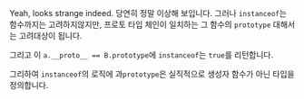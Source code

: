 Yeah, looks strange indeed.
당연히 정말 이상해 보입니다.
그러나 `instanceof`는 함수까지는 고려하지않지만, 프로토 타입 체인이 일치하는 그 함수의 `prototype`  대해서는 고려대상이 됩니다.

그리고 이 `a.__proto__ == B.prototype`에 `instanceof`는 `true`를 리턴합니다.

그리하여 `instanceof`의 로직에 과`prototype`은 실직적으로 생성자 함수가 아닌 타입을 정의합니다.

